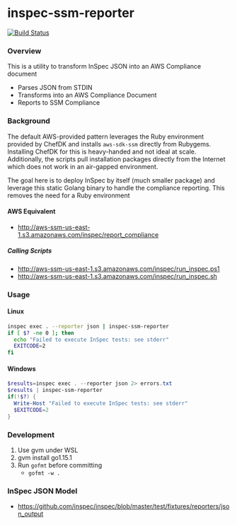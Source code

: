 # inspec-ssm-reporter

[![Build Status](https://github.com/bdwyertech/inspec-ssm-reporter/workflows/Go/badge.svg?branch=master)](https://github.com/bdwyertech/inspec-ssm-reporter/actions?query=workflow%3AGo+branch%3Amaster)

###  Overview
This is a utility to transform InSpec JSON into an AWS Compliance document

* Parses JSON from STDIN
* Transforms into an AWS Compliance Document
* Reports to SSM Compliance

### Background
The default AWS-provided pattern leverages the Ruby environment provided by ChefDK and installs `aws-sdk-ssm` directly from Rubygems.  Installing ChefDK for this is heavy-handed and not ideal at scale.  Additionally, the scripts pull installation packages directly from the Internet which does not work in an air-gapped environment.

The goal here is to deploy InSpec by itself (much smaller package) and leverage this static Golang binary to handle the compliance reporting.  This removes the need for a Ruby environment

#### AWS Equivalent
* http://aws-ssm-us-east-1.s3.amazonaws.com/inspec/report_compliance
##### Calling Scripts
* http://aws-ssm-us-east-1.s3.amazonaws.com/inspec/run_inspec.ps1
* http://aws-ssm-us-east-1.s3.amazonaws.com/inspec/run_inspec.sh

### Usage
#### Linux
```bash
inspec exec . --reporter json | inspec-ssm-reporter
if [ $? -ne 0 ]; then
  echo "Failed to execute InSpec tests: see stderr"
  EXITCODE=2
fi
```

#### Windows
```powershell
$results=inspec exec . --reporter json 2> errors.txt
$results | inspec-ssm-reporter
if(!$?) {
  Write-Host "Failed to execute InSpec tests: see stderr"
  $EXITCODE=2
}
```

### Development
1. Use gvm under WSL
2. gvm install go1.15.1
3. Run `gofmt` before committing
	* `gofmt -w .`

### InSpec JSON Model
* https://github.com/inspec/inspec/blob/master/test/fixtures/reporters/json_output
